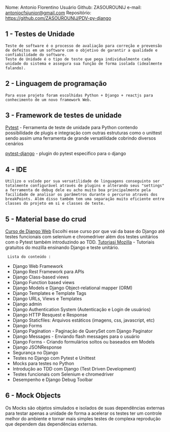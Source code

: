 Nome: Antonio Florentino
Usuário Github: ZASOUROUNIJ
e-mail: antoniocfsjunior@gmail.com
Repositório: https://github.com/ZASOUROUNIJ/PDV-py-django

## 1 - Testes de Unidade
	Teste de software é o processo de avaliação para correção e prevensão de defeitos em um software com o objetivo de garantir a qualidade e confiabilidade do software.
	Teste de Unidade é o tipo de teste que pega individualmente cada unidade do sistema e assegura sua função de forma isolada (idealmente falando).

## 2 - Linguagem de programação
	Para esse projeto foram escolhidas Python + Django + reactjs para conhecimento de um novo framework Web.

## 3 - Framework de testes de unidade
[Pytest](https://docs.pytest.org/en/7.4.x/) - Ferramenta de teste de unidade para Python contendo possibilidade de plugis e integração com outras estruturas como o unittest sendo assim uma ferramenta de grande versatilidade cobrindo diversos cenários 

[pytest-django](https://pytest-django.readthedocs.io/en/latest/) - plugin do pytest especifico para o django

## 4 - IDE
	Utilizo o vsCode por sua versatilidade de linguagens conseguinto ser totalmente configurável através de plugins e alterando seus "settings" a ferramenta de debug dele eu acho muito boa principalmente pela facilidade de analisar os parâmetros durante o percurso através dos breakPoints. Além disso também tem uma separação muito eficiente entre classes do projeto em si e classes de teste.

## 5 - Material base do crud
 [Curso de Django Web](https://www.udemy.com/course/curso-de-django-web-framework-com-python-html-e-css/) Escolhi esse curso por que vai da base do Django até testes funcionais com selenium e chromedriver além dos testes unitários com o Pytest também introduzindo ao TDD.
 [Tutoriasi Mozilla](https://developer.mozilla.org/pt-BR/docs/Learn/Server-side/Django) - Tutoriais gratuitos do mozilla ensinando Django e teste unitário.
 
	 Lista do conteúdo :
- Django Web Framework
- Django Rest Framework para APIs
- Django Class-based views
- Django Function based views
- Django Models e Django Object-relational mapper (ORM)
- Django Templates e Template Tags
- Django URLs, Views e Templates
- Django admin
- Django Authentication System (Autenticação e Login de usuários)
- Django HTTP Resquest e Response
- Django Staticfiles: Arquivos estáticos (imagens, css, javascript, etc)
- Django Forms
- Django Pagination - Paginação de QuerySet com Django Paginator
- Django Messages - Enviando flash messages para o usuário
- Django Forms - Criando formulários soltos ou baseados em Models
- Django JSONResponse
- Segurança no Django
- Testes no Django com Pytest e Unittest
- Mocks para testes no Python
- Introdução ao TDD com Django (Test Driven Development)
- Testes funcionais com Selenium e chromedriver
- Desempenho e Django Debug Toolbar

## 6 - Mock Objects
 Os Mocks são objetos simulados e isolados de suas dependências externas para testar apenas a unidade de forma a acelerar os testes ter um controle melhor do ambiente e tornar mais simples testes de complexa reprodução que dependem das dependências externas.